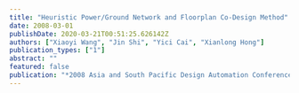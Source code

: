 ```yaml
---
title: "Heuristic Power/Ground Network and Floorplan Co-Design Method"
date: 2008-03-01
publishDate: 2020-03-21T00:51:25.626142Z
authors: ["Xiaoyi Wang", "Jin Shi", "Yici Cai", "Xianlong Hong"]
publication_types: ["1"]
abstract: ""
featured: false
publication: "*2008 Asia and South Pacific Design Automation Conference*"
---
```


